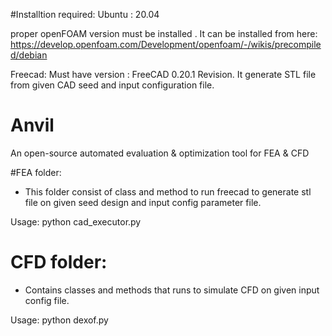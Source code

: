 #Installtion required:
Ubuntu : 20.04

proper openFOAM version must be installed . It can be installed from here:
https://develop.openfoam.com/Development/openfoam/-/wikis/precompiled/debian

Freecad:
Must have version : FreeCAD 0.20.1 Revision. It generate STL file from given CAD seed and input configuration file.



# Anvil
An open-source automated evaluation &amp; optimization tool for FEA &amp; CFD

#FEA folder:
 - This folder consist of class and method to run freecad to generate stl file on given seed design and input config parameter file.

Usage: python cad_executor.py

 # CFD folder:
  - Contains classes and methods that runs to simulate CFD on given input config file.

Usage: python dexof.py
